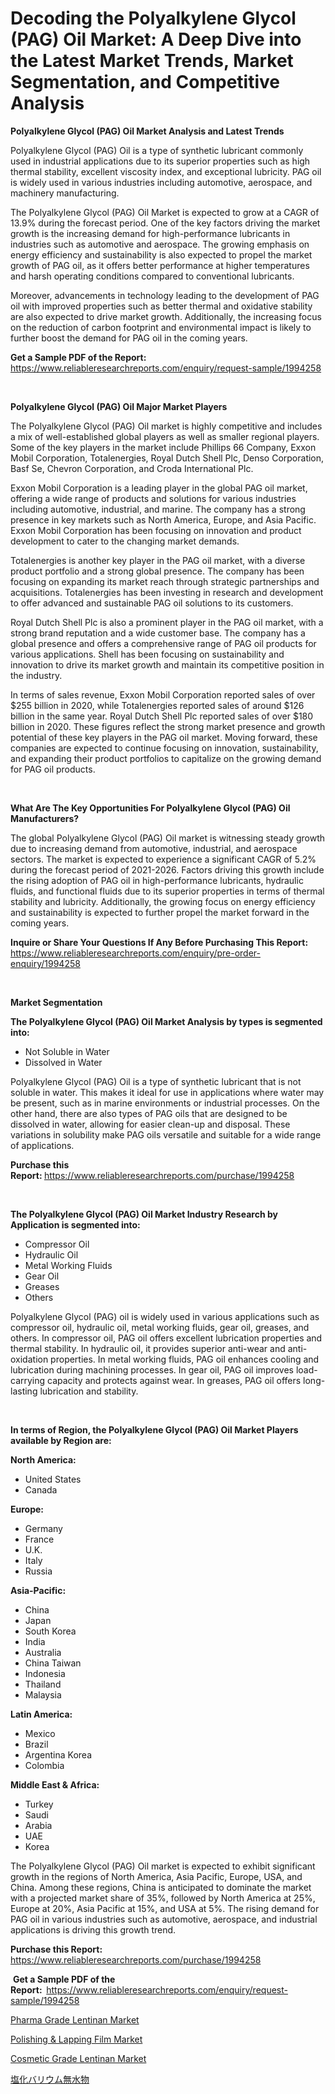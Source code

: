 <p><h1>Decoding the Polyalkylene Glycol (PAG) Oil Market: A Deep Dive into the Latest Market Trends, Market Segmentation, and Competitive Analysis</h1></p><p><strong>Polyalkylene Glycol (PAG) Oil Market Analysis and Latest Trends</strong></p>
<p><p>Polyalkylene Glycol (PAG) Oil is a type of synthetic lubricant commonly used in industrial applications due to its superior properties such as high thermal stability, excellent viscosity index, and exceptional lubricity. PAG oil is widely used in various industries including automotive, aerospace, and machinery manufacturing.</p><p>The Polyalkylene Glycol (PAG) Oil Market is expected to grow at a CAGR of 13.9% during the forecast period. One of the key factors driving the market growth is the increasing demand for high-performance lubricants in industries such as automotive and aerospace. The growing emphasis on energy efficiency and sustainability is also expected to propel the market growth of PAG oil, as it offers better performance at higher temperatures and harsh operating conditions compared to conventional lubricants.</p><p>Moreover, advancements in technology leading to the development of PAG oil with improved properties such as better thermal and oxidative stability are also expected to drive market growth. Additionally, the increasing focus on the reduction of carbon footprint and environmental impact is likely to further boost the demand for PAG oil in the coming years.</p></p>
<p><strong>Get a Sample PDF of the Report:&nbsp;</strong> <a href="https://www.reliableresearchreports.com/enquiry/request-sample/1994258">https://www.reliableresearchreports.com/enquiry/request-sample/1994258</a></p>
<p>&nbsp;</p>
<p><strong>Polyalkylene Glycol (PAG) Oil Major Market Players</strong></p>
<p><p>The Polyalkylene Glycol (PAG) Oil market is highly competitive and includes a mix of well-established global players as well as smaller regional players. Some of the key players in the market include Phillips 66 Company, Exxon Mobil Corporation, Totalenergies, Royal Dutch Shell Plc, Denso Corporation, Basf Se, Chevron Corporation, and Croda International Plc.</p><p>Exxon Mobil Corporation is a leading player in the global PAG oil market, offering a wide range of products and solutions for various industries including automotive, industrial, and marine. The company has a strong presence in key markets such as North America, Europe, and Asia Pacific. Exxon Mobil Corporation has been focusing on innovation and product development to cater to the changing market demands.</p><p>Totalenergies is another key player in the PAG oil market, with a diverse product portfolio and a strong global presence. The company has been focusing on expanding its market reach through strategic partnerships and acquisitions. Totalenergies has been investing in research and development to offer advanced and sustainable PAG oil solutions to its customers.</p><p>Royal Dutch Shell Plc is also a prominent player in the PAG oil market, with a strong brand reputation and a wide customer base. The company has a global presence and offers a comprehensive range of PAG oil products for various applications. Shell has been focusing on sustainability and innovation to drive its market growth and maintain its competitive position in the industry.</p><p>In terms of sales revenue, Exxon Mobil Corporation reported sales of over $255 billion in 2020, while Totalenergies reported sales of around $126 billion in the same year. Royal Dutch Shell Plc reported sales of over $180 billion in 2020. These figures reflect the strong market presence and growth potential of these key players in the PAG oil market. Moving forward, these companies are expected to continue focusing on innovation, sustainability, and expanding their product portfolios to capitalize on the growing demand for PAG oil products.</p></p>
<p>&nbsp;</p>
<p><strong>What Are The Key Opportunities For Polyalkylene Glycol (PAG) Oil Manufacturers?</strong></p>
<p><p>The global Polyalkylene Glycol (PAG) Oil market is witnessing steady growth due to increasing demand from automotive, industrial, and aerospace sectors. The market is expected to experience a significant CAGR of 5.2% during the forecast period of 2021-2026. Factors driving this growth include the rising adoption of PAG oil in high-performance lubricants, hydraulic fluids, and functional fluids due to its superior properties in terms of thermal stability and lubricity. Additionally, the growing focus on energy efficiency and sustainability is expected to further propel the market forward in the coming years.</p></p>
<p><strong>Inquire or Share Your Questions If Any Before Purchasing This Report:</strong> <a href="https://www.reliableresearchreports.com/enquiry/pre-order-enquiry/1994258">https://www.reliableresearchreports.com/enquiry/pre-order-enquiry/1994258</a></p>
<p>&nbsp;</p>
<p><strong>Market Segmentation</strong></p>
<p><strong>The Polyalkylene Glycol (PAG) Oil Market Analysis by types is segmented into:</strong></p>
<p><ul><li>Not Soluble in Water</li><li>Dissolved in Water</li></ul></p>
<p><p>Polyalkylene Glycol (PAG) Oil is a type of synthetic lubricant that is not soluble in water. This makes it ideal for use in applications where water may be present, such as in marine environments or industrial processes. On the other hand, there are also types of PAG oils that are designed to be dissolved in water, allowing for easier clean-up and disposal. These variations in solubility make PAG oils versatile and suitable for a wide range of applications.</p></p>
<p><strong>Purchase this Report:&nbsp;</strong><a href="https://www.reliableresearchreports.com/purchase/1994258">https://www.reliableresearchreports.com/purchase/1994258</a></p>
<p>&nbsp;</p>
<p><strong>The Polyalkylene Glycol (PAG) Oil Market Industry Research by Application is segmented into:</strong></p>
<p><ul><li>Compressor Oil</li><li>Hydraulic Oil</li><li>Metal Working Fluids</li><li>Gear Oil</li><li>Greases</li><li>Others</li></ul></p>
<p><p>Polyalkylene Glycol (PAG) oil is widely used in various applications such as compressor oil, hydraulic oil, metal working fluids, gear oil, greases, and others. In compressor oil, PAG oil offers excellent lubrication properties and thermal stability. In hydraulic oil, it provides superior anti-wear and anti-oxidation properties. In metal working fluids, PAG oil enhances cooling and lubrication during machining processes. In gear oil, PAG oil improves load-carrying capacity and protects against wear. In greases, PAG oil offers long-lasting lubrication and stability.</p></p>
<p>&nbsp;</p>
<p><strong>In terms of Region, the Polyalkylene Glycol (PAG) Oil Market Players available by Region are:</strong></p>
<p>
    <p> <strong> North America: </strong>
        <ul>
            <li>United States</li>
            <li>Canada</li>
        </ul>
        </p> 
    <p> <strong> Europe: </strong>
        <ul>
            <li>Germany</li>
            <li>France</li>
            <li>U.K.</li>
            <li>Italy</li>
            <li>Russia</li>
        </ul>
        </p> 
    <p> <strong> Asia-Pacific: </strong>
        <ul>
            <li>China</li>
            <li>Japan</li>
            <li>South Korea</li>
            <li>India</li>
            <li>Australia</li>
            <li>China Taiwan</li>
            <li>Indonesia</li>
            <li>Thailand</li>
            <li>Malaysia</li>
        </ul>
        </p> 
    <p> <strong> Latin America: </strong>
        <ul>
            <li>Mexico</li>
            <li>Brazil</li>
            <li>Argentina Korea</li>
            <li>Colombia</li>
        </ul>
        </p> 
    <p> <strong> Middle East & Africa: </strong>
        <ul>
            <li>Turkey</li>
            <li>Saudi</li>
            <li>Arabia</li>
            <li>UAE</li>
            <li>Korea</li>
        </ul>
    </p>
    </p>
<p><p>The Polyalkylene Glycol (PAG) Oil market is expected to exhibit significant growth in the regions of North America, Asia Pacific, Europe, USA, and China. Among these regions, China is anticipated to dominate the market with a projected market share of 35%, followed by North America at 25%, Europe at 20%, Asia Pacific at 15%, and USA at 5%. The rising demand for PAG oil in various industries such as automotive, aerospace, and industrial applications is driving this growth trend.</p></p>
<p><strong>Purchase this Report: </strong><a href="https://www.reliableresearchreports.com/purchase/1994258">https://www.reliableresearchreports.com/purchase/1994258</a></p>
<p>&nbsp;<strong>Get a Sample PDF of the Report:&nbsp;&nbsp;</strong><a href="https://www.reliableresearchreports.com/enquiry/request-sample/1994258">https://www.reliableresearchreports.com/enquiry/request-sample/1994258</a></p>
<p><strong></strong></p>
<p><p><a href="https://github.com/irfadac/Market-Research-Report-List-2/blob/main/pharma-grade-lentinan-market.md">Pharma Grade Lentinan Market</a></p><p><a href="https://github.com/okotobwrhuteie/Market-Research-Report-List-1/blob/main/polishing-lapping-film-market.md">Polishing & Lapping Film Market</a></p><p><a href="https://github.com/myacatherineblakecaczo9vcsw/Market-Research-Report-List-1/blob/main/cosmetic-grade-lentinan-market.md">Cosmetic Grade Lentinan Market</a></p><p><a href="https://medium.com/@hattietromp/%E5%A1%A9%E5%8C%96%E3%83%90%E3%83%AA%E3%82%A6%E3%83%A0%E7%84%A1%E6%B0%B4%E7%89%A9%E5%B8%82%E5%A0%B4%E5%88%86%E6%9E%90-%E3%81%9D%E3%81%AEcagr-%E5%B8%82%E5%A0%B4%E3%82%BB%E3%82%B0%E3%83%A1%E3%83%B3%E3%83%86%E3%83%BC%E3%82%B7%E3%83%A7%E3%83%B3%E3%81%8A%E3%82%88%E3%81%B3%E3%82%B0%E3%83%AD%E3%83%BC%E3%83%90%E3%83%AB%E7%94%A3%E6%A5%AD%E6%A6%82%E8%A6%81-a959ba6fb79f">塩化バリウム無水物</a></p></p>